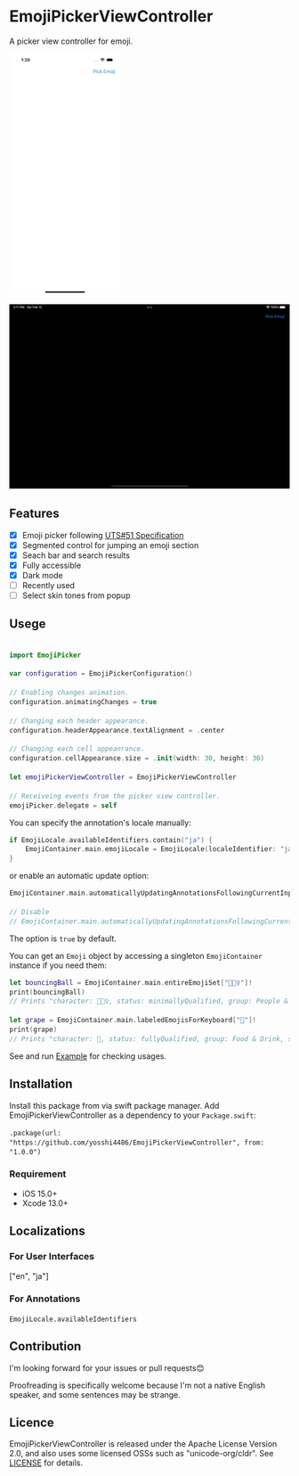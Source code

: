 # EmojiPickerViewController

A picker view controller for emoji.

![iPhone Example](./samplegif_iphone.gif)

![iPad Example](./samplegif_ipad.gif)

## Features

-   [x] Emoji picker following [UTS#51 Specification](https://unicode.org/reports/tr51/)
-   [x] Segmented control for jumping an emoji section
-   [x] Seach bar and search results
-   [x] Fully accessible
-   [x] Dark mode
-   [ ] Recently used
-   [ ] Select skin tones from popup

## Usege

```swift

import EmojiPicker

var configuration = EmojiPickerConfiguration()

// Enabling changes animation.
configuration.animatingChanges = true

// Changing each header appearance.
configuration.headerAppearance.textAlignment = .center

// Changing each cell appeanrance.
configuration.cellAppearance.size = .init(width: 30, height: 30)

let emojiPickerViewController = EmojiPickerViewController

// Receiveing events from the picker view controller.
emojiPicker.delegate = self

```

You can specify the annotation's locale manually:

```swift
if EmojiLocale.availableIdentifiers.contain("ja") {
    EmojiContainer.main.emojiLocale = EmojiLocale(localeIdentifier: "ja")!
}
```

or enable an automatic update option:

```swift
EmojiContainer.main.automaticallyUpdatingAnnotationsFollowingCurrentInputModeChange = true

// Disable
// EmojiContainer.main.automaticallyUpdatingAnnotationsFollowingCurrentInputModeChange = false
```

The option is `true` by default.

You can get an `Emoji` object by accessing a singleton `EmojiContainer` instance if you need them:

```swift
let bouncingBall = EmojiContainer.main.entireEmojiSet["⛹🏿‍♀"]!
print(bouncingBall)
// Prints "character: ⛹🏿‍♀, status: minimallyQualified, group: People & Body, subgroup: person-sport, cldrOrder: 2360, annotation: ball | dark skin tone | woman | woman bouncing ball, textToSpeach: woman bouncing ball: dark skin tone"

let grape = EmojiContainer.main.labeledEmojisForKeyboard["🍇"]!
print(grape)
// Prints "character: 🍇, status: fullyQualified, group: Food & Drink, subgroup: food-fruit, cldrOrder: 3323, annotation: fruit | grape | grapes, textToSpeach: grapes"
```

See and run [Example](./Example/) for checking usages.

## Installation

Install this package from via swift package manager. Add EmojiPickerViewController as a dependency to your `Package.swift`:

`.package(url: "https://github.com/yosshi4486/EmojiPickerViewController", from: "1.0.0")`

### Requirement

-   iOS 15.0+
-   Xcode 13.0+

## Localizations

### For User Interfaces

["en", "ja"]

### For Annotations

`EmojiLocale.availableIdentifiers`

## Contribution

I'm looking forward for your issues or pull requests😊

Proofreading is specifically welcome because I'm not a native English speaker, and some sentences may be strange.

## Licence

EmojiPickerViewController is released under the Apache License Version 2.0, and also uses some licensed OSSs such as "unicode-org/cldr". See [LICENSE](./LICENSE) for details.
